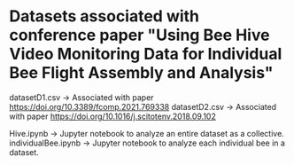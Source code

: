 # Datasets associated with conference paper "Using Bee Hive Video Monitoring Data for Individual Bee Flight Assembly and Analysis"

datasetD1.csv -> Associated with paper https://doi.org/10.3389/fcomp.2021.769338
datasetD2.csv -> Associated with paper https://doi.org/10.1016/j.scitotenv.2018.09.102

Hive.ipynb -> Jupyter notebook to analyze an entire dataset as a collective.
individualBee.ipynb -> Jupyter notebook to analyze each individual bee in a dataset.
